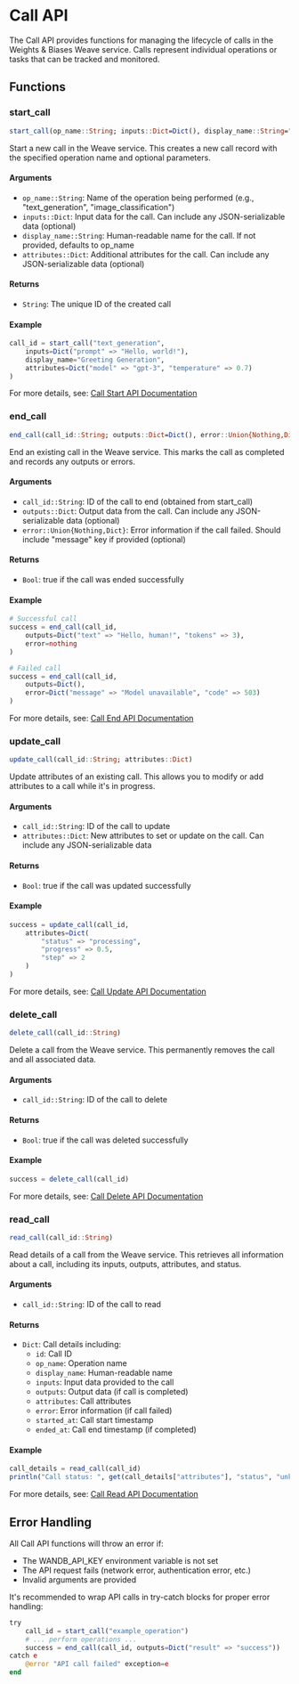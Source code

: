 # Call API

The Call API provides functions for managing the lifecycle of calls in the Weights & Biases Weave service. Calls represent individual operations or tasks that can be tracked and monitored.

## Functions

### start_call

```julia
start_call(op_name::String; inputs::Dict=Dict(), display_name::String="", attributes::Dict=Dict())
```

Start a new call in the Weave service. This creates a new call record with the specified operation name and optional parameters.

#### Arguments
- `op_name::String`: Name of the operation being performed (e.g., "text_generation", "image_classification")
- `inputs::Dict`: Input data for the call. Can include any JSON-serializable data (optional)
- `display_name::String`: Human-readable name for the call. If not provided, defaults to op_name
- `attributes::Dict`: Additional attributes for the call. Can include any JSON-serializable data (optional)

#### Returns
- `String`: The unique ID of the created call

#### Example
```julia
call_id = start_call("text_generation",
    inputs=Dict("prompt" => "Hello, world!"),
    display_name="Greeting Generation",
    attributes=Dict("model" => "gpt-3", "temperature" => 0.7)
)
```

For more details, see: [Call Start API Documentation](https://weave-docs.wandb.ai/reference/service-api/call-start-call-start-post)

### end_call

```julia
end_call(call_id::String; outputs::Dict=Dict(), error::Union{Nothing,Dict}=nothing)
```

End an existing call in the Weave service. This marks the call as completed and records any outputs or errors.

#### Arguments
- `call_id::String`: ID of the call to end (obtained from start_call)
- `outputs::Dict`: Output data from the call. Can include any JSON-serializable data (optional)
- `error::Union{Nothing,Dict}`: Error information if the call failed. Should include "message" key if provided (optional)

#### Returns
- `Bool`: true if the call was ended successfully

#### Example
```julia
# Successful call
success = end_call(call_id,
    outputs=Dict("text" => "Hello, human!", "tokens" => 3),
    error=nothing
)

# Failed call
success = end_call(call_id,
    outputs=Dict(),
    error=Dict("message" => "Model unavailable", "code" => 503)
)
```

For more details, see: [Call End API Documentation](https://weave-docs.wandb.ai/reference/service-api/call-end-call-end-post)

### update_call

```julia
update_call(call_id::String; attributes::Dict)
```

Update attributes of an existing call. This allows you to modify or add attributes to a call while it's in progress.

#### Arguments
- `call_id::String`: ID of the call to update
- `attributes::Dict`: New attributes to set or update on the call. Can include any JSON-serializable data

#### Returns
- `Bool`: true if the call was updated successfully

#### Example
```julia
success = update_call(call_id,
    attributes=Dict(
        "status" => "processing",
        "progress" => 0.5,
        "step" => 2
    )
)
```

For more details, see: [Call Update API Documentation](https://weave-docs.wandb.ai/reference/service-api/call-update-call-update-post)

### delete_call

```julia
delete_call(call_id::String)
```

Delete a call from the Weave service. This permanently removes the call and all associated data.

#### Arguments
- `call_id::String`: ID of the call to delete

#### Returns
- `Bool`: true if the call was deleted successfully

#### Example
```julia
success = delete_call(call_id)
```

For more details, see: [Call Delete API Documentation](https://weave-docs.wandb.ai/reference/service-api/call-delete-call-delete)

### read_call

```julia
read_call(call_id::String)
```

Read details of a call from the Weave service. This retrieves all information about a call, including its inputs, outputs, attributes, and status.

#### Arguments
- `call_id::String`: ID of the call to read

#### Returns
- `Dict`: Call details including:
  - `id`: Call ID
  - `op_name`: Operation name
  - `display_name`: Human-readable name
  - `inputs`: Input data provided to the call
  - `outputs`: Output data (if call is completed)
  - `attributes`: Call attributes
  - `error`: Error information (if call failed)
  - `started_at`: Call start timestamp
  - `ended_at`: Call end timestamp (if completed)

#### Example
```julia
call_details = read_call(call_id)
println("Call status: ", get(call_details["attributes"], "status", "unknown"))
```

For more details, see: [Call Read API Documentation](https://weave-docs.wandb.ai/reference/service-api/call-read-call-read-get)

## Error Handling

All Call API functions will throw an error if:
- The WANDB_API_KEY environment variable is not set
- The API request fails (network error, authentication error, etc.)
- Invalid arguments are provided

It's recommended to wrap API calls in try-catch blocks for proper error handling:

```julia
try
    call_id = start_call("example_operation")
    # ... perform operations ...
    success = end_call(call_id, outputs=Dict("result" => "success"))
catch e
    @error "API call failed" exception=e
end
```
